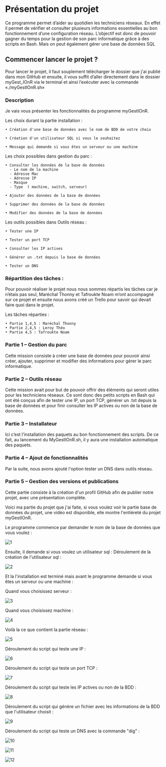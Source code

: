 # Présentation du projet

Ce programme permet d’aider au quotidien les techniciens réseaux. 
En effet il permet de vérifier et consulter plusieurs informations essentielles au bon fonctionnement d’une configuration réseau.
L’objectif est donc de pouvoir gagner du temps pour la gestion de son parc informatique grâce à des  scripts en Bash. Mais on peut également gérer une base de données SQL


## Commencer lancer le projet ?

Pour lancer le projet, il faut souplement télécharger le dossier que j'ai publié dans mon GitHub et ensuite, il vous suffit d’aller directement dans le dossier myGest_IOnR via le terminal et ainsi l’exécuter avec la commande «./myGestIOnR.sh»


### Description

Je vais vous présenter les fonctionnalités du programme myGestIOnR.

Les choix durant la partie installation :

    • Création d'une base de données avec le nom de BDD de votre choix

    • Création d'un utilisateur SQL si vous le souhaitez

    • Message qui demande si vous êtes un serveur ou une machine

Les choix possibles dans gestion du parc : 

    • Consulter les données de la base de données
      - Le nom de la machine
      - Adresse Mac
      - Adresse IP
      - Masque
      - Type  ( machine, switch, serveur)
      
    • Ajouter des données de la base de données

    • Supprimer des données de la base de données

    • Modifier des données de la base de données


Les outils possibles dans Outils réseau : 

    • Tester une IP
      
    • Tester un port TCP
      
    • Consulter les IP actives
      
    • Générer un .txt depuis la base de données

    • Tester un DNS

### Répartition des tâches :

Pour pouvoir réaliser le projet nous nous sommes répartis les tâches car je n’étais pas seul, Maréchal Thonny et Tafroukte Noam m’ont accompagné sur ce projet et ensuite nous avons créé un Trello pour savoir qui devait faire quoi dans le projet.

Les tâches réparties :

    • Partie 1,4,5 : Maréchal Thonny
    • Partie 2,4,5 : Leroy Théo
    • Partie 4,5 : Tafroukte Noam

### Partie 1 – Gestion du parc

Cette mission consiste à créer une base de données pour pouvoir ainsi créer, ajouter, supprimer et modifier des informations pour gérer le parc informatique.

### Partie 2 – Outils réseau 

Cette mission avait pour but de pouvoir offrir des éléments qui seront utiles pour les techniciens réseaux. 
Ce sont donc des petits scripts en Bash qui ont été conçus afin de tester une IP, un port TCP, générer un .txt depuis la base de données et pour finir consulter les IP actives ou non de la base de données.

### Partie 3 – Installateur

Ici c’est l’installation des paquets au bon fonctionnement des scripts.
De ce fait, au lancement du MyGestIOnR.sh, il y aura une installation automatique des paquets.

### Partie 4 – Ajout de fonctionnalités

Par la suite, nous avons ajouté l'option tester un DNS dans outils réseau.

### Partie 5 – Gestion des versions et publications

Cette partie consiste à la création d'un profil GitHub afin de publier notre projet, avec une présentation complète.

Voici ma partie du projet que j'ai faite, si vous voulez voir le partie base de données du projet, une vidéo est disponible, elle montre l'entièreté du projet myGestIOnR.

Le programme commence par demander le nom de la base de données que vous voulez :

![1](https://user-images.githubusercontent.com/129506753/231970064-a2417b80-26b5-4af6-8518-56e1dec1e493.PNG)

Ensuite, il demande si vous voulez un utilisateur sql :
Déroulement de la création de l'utilisateur sql :

![2](https://user-images.githubusercontent.com/129506753/231970195-7ec2260d-18ae-4445-b5c0-f04294d19bec.PNG)

Et la l'installation est terminé mais avant le programme demande si vous êtes un serveur ou une machine :


Quand vous choisissez serveur :

![3](https://user-images.githubusercontent.com/129506753/231970204-c04de36a-918c-4b68-9b37-08ec5fd7291c.PNG)

Quand vous choisissez machine :

![4](https://user-images.githubusercontent.com/129506753/231970209-1083a68f-e051-4e11-af05-a9fab6b447c0.PNG)

Voilà la ce que contient la partie réseau :

![5](https://user-images.githubusercontent.com/129506753/231970210-a92d6656-7724-4a8c-b361-bc76ac65fa10.PNG)

Déroulement du script qui teste une IP :

![6](https://user-images.githubusercontent.com/129506753/231970213-878db9de-eb96-48cf-aabc-c5bdd3638fc2.PNG)

Déroulement du script qui teste un port TCP :

![7](https://user-images.githubusercontent.com/129506753/231970218-ba5b026a-492f-40a8-9659-a3887dffba7d.PNG)


Déroulement du script qui teste les IP actives ou non de la BDD :


![8](https://user-images.githubusercontent.com/129506753/231970472-0afe19a4-530f-4697-8f46-51bbd3df16de.PNG)


Déroulement du script qui génère un fichier avec les informations de la BDD que l'utilisateur choisit :

![9](https://user-images.githubusercontent.com/129506753/231970522-84a87433-284e-4fe1-8ea2-8c8c4d34255f.PNG)

Déroulement du script qui teste un DNS avec la commande "dig" :

![10](https://user-images.githubusercontent.com/129506753/231970530-fcaf16a7-a506-4e4c-b555-5a80ce6cdf27.PNG)

![11](https://user-images.githubusercontent.com/129506753/231970537-cf2808c0-d608-491c-a328-cbacc46b250b.PNG)

![12](https://user-images.githubusercontent.com/129506753/231970548-233671fb-0e76-4495-bcc4-979848e75f5a.PNG)
